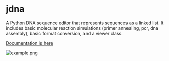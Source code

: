 # jdna

A Python DNA sequence editor that represents sequences as a linked list.
It includes basic molecular reaction simulations (primer annealing, pcr, dna assembly),
 basic format conversion, and a viewer class.

[Documentation is here](https://jvrana.github.io/jdna/index)

![example.png](./docsrc/_static/viewer.png)

